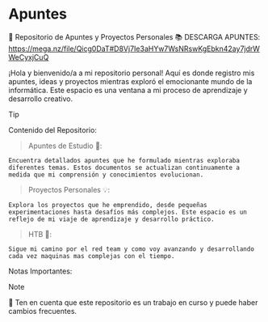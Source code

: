 # Apuntes
🚀 Repositorio de Apuntes y Proyectos Personales 📚 DESCARGA APUNTES:
https://mega.nz/file/Qicg0DaT#D8Vj7Ie3aHYw7WsNRswKgEbkn42ay7jdrWWeCyxjCuQ

¡Hola y bienvenido/a a mi repositorio personal! Aquí es donde registro mis apuntes, ideas y proyectos mientras exploró el emocionante mundo de la informática. Este espacio es una ventana a mi proceso de aprendizaje y desarrollo creativo.
> [!TIP]
Contenido del Repositorio:
> Apuntes de Estudio 📖:

    Encuentra detallados apuntes que he formulado mientras exploraba diferentes temas. Estos documentos se actualizan continuamente a medida que mi comprensión y conocimientos evolucionan.

>Proyectos Personales 💡:

    Explora los proyectos que he emprendido, desde pequeñas experimentaciones hasta desafíos más complejos. Este espacio es un reflejo de mi viaje de aprendizaje y desarrollo práctico.

>HTB 🚀:

    Sigue mi camino por el red team y como voy avanzando y desarrollando cada vez maquinas mas complejas con el tiempo.
    
Notas Importantes:
> [!NOTE]
>🚨 Ten en cuenta que este repositorio es un trabajo en curso y puede haber cambios frecuentes.
